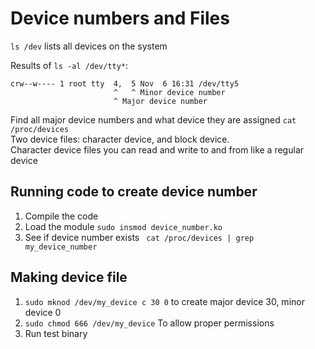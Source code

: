 # Device numbers and Files

`ls /dev` lists all devices on the system


Results of `ls -al /dev/tty*`:
```
crw--w---- 1 root tty  4,  5 Nov  6 16:31 /dev/tty5
                       ^   ^ Minor device number
                       ^ Major device number
```

Find all major device numbers and what device they are assigned `cat  /proc/devices`\
Two device files: character device, and block device.\
Character device files you can read and write to and from like a regular device

## Running code to create device number
1. Compile the code
2. Load the module `sudo insmod device_number.ko`
3. See if device number exists ` cat /proc/devices | grep my_device_number`

## Making device file
1. `sudo mknod /dev/my_device c 30 0` to create major device 30, minor device 0
2. `sudo chmod 666 /dev/my_device` To allow proper permissions
3. Run test binary
